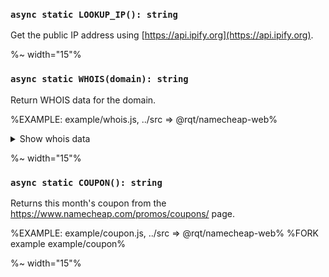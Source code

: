 ### `async static LOOKUP_IP(): string`

Get the public IP address using [https://api.ipify.org](https://api.ipify.org).

%~ width="15"%

### `async static WHOIS(domain): string`

Return WHOIS data for the domain.

%EXAMPLE: example/whois.js, ../src => @rqt/namecheap-web%

<details>
<summary>Show whois data</summary>

%FORK example example/whois%
</details>

%~ width="15"%

### `async static COUPON(): string`

Returns this month's coupon from the https://www.namecheap.com/promos/coupons/ page.

%EXAMPLE: example/coupon.js, ../src => @rqt/namecheap-web%
%FORK example example/coupon%

%~ width="15"%